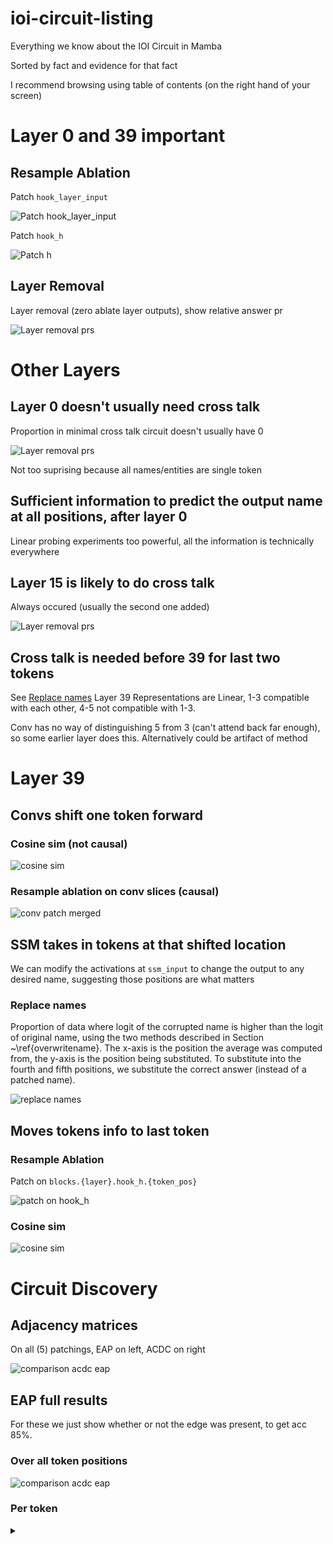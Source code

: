 # ioi-circuit-listing
Everything we know about the IOI Circuit in Mamba

Sorted by fact and evidence for that fact

I recommend browsing using table of contents (on the right hand of your screen)

# Layer 0 and 39 important
## Resample Ablation

Patch `hook_layer_input`

![Patch hook_layer_input](https://raw.githubusercontent.com/Phylliida/ioi-circuit-listing/main/figures/combined%20patchings.png) 

Patch `hook_h`

![Patch h](https://raw.githubusercontent.com/Phylliida/ioi-circuit-listing/main/figures/hook%20h.png) 

## Layer Removal

Layer removal (zero ablate layer outputs), show relative answer pr

![Layer removal prs](https://raw.githubusercontent.com/Phylliida/ioi-circuit-listing/main/figures/remove%20layer%20relative%20prs.png)

# Other Layers

## Layer 0 doesn't usually need cross talk

Proportion in minimal cross talk circuit doesn't usually have 0

![Layer removal prs](https://raw.githubusercontent.com/Phylliida/ioi-circuit-listing/main/figures/proportaion%20in%20minimal%20circuit%20cropped.png)

Not too suprising because all names/entities are single token

## Sufficient information to predict the output name at all positions, after layer 0

Linear probing experiments too powerful, all the information is technically everywhere

## Layer 15 is likely to do cross talk

Always occured (usually the second one added)

![Layer removal prs](https://raw.githubusercontent.com/Phylliida/ioi-circuit-listing/main/figures/proportaion%20in%20minimal%20circuit%20cropped.png)

## Cross talk is needed before 39 for last two tokens

See [Replace names](#replace-names)
Layer 39 Representations are Linear, 1-3 compatible with each other, 4-5 not compatible with 1-3.

Conv has no way of distinguishing 5 from 3 (can't attend back far enough), so some earlier layer does this. Alternatively could be artifact of method

# Layer 39

## Convs shift one token forward

### Cosine sim (not causal)

![cosine sim](https://raw.githubusercontent.com/Phylliida/ioi-circuit-listing/main/figures/cosine%20sim%20merged.png)

### Resample ablation on conv slices (causal)

![conv patch merged](https://raw.githubusercontent.com/Phylliida/ioi-circuit-listing/main/figures/conv%20patch%20merged.png)

## SSM takes in tokens at that shifted location

We can modify the activations at `ssm_input` to change the output to any desired name, suggesting those positions are what matters

### Replace names

Proportion of data where logit of the corrupted name is higher than the logit of original name, using the two methods described in Section ~\ref{overwritename}. The x-axis is the position the average was computed from, the y-axis is the position being substituted. To substitute into the fourth and fifth positions, we substitute the correct answer (instead of a patched name).

![replace names](https://raw.githubusercontent.com/Phylliida/ioi-circuit-listing/main/figures/replace%20names%20plot%20merged.png)

## Moves tokens info to last token

### Resample Ablation

Patch on `blocks.{layer}.hook_h.{token_pos}`

![patch on hook_h](https://raw.githubusercontent.com/Phylliida/ioi-circuit-listing/main/figures/hook%20h.png)

### Cosine sim

![cosine sim](https://raw.githubusercontent.com/Phylliida/ioi-circuit-listing/main/figures/cosine%20sim%20merged.png)


# Circuit Discovery

## Adjacency matrices

On all (5) patchings, EAP on left, ACDC on right

![comparison acdc eap](https://raw.githubusercontent.com/Phylliida/ioi-circuit-listing/main/figures/comparison%20acdc%20eap.png)

## EAP full results

For these we just show whether or not the edge was present, to get acc 85%.

### Over all token positions

![comparison acdc eap](https://raw.githubusercontent.com/Phylliida/ioi-circuit-listing/main/figures/no%20positions%20eap.png)

### Per token

<details>
  <summary></summary>
  
  Spoiler text. Note that it's important to have a space after the summary tag. You should be able to write any markdown you want inside the `<details>` tag... just make sure you close `<details>` afterward.
  
  ```javascript
  console.log("I'm a code block!");
  ```
  
</details>


